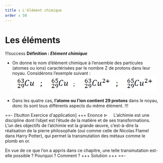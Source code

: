 ```yaml
---
title : L'élément chimique
order : 50
---
```


# Les éléments

!!!success **Définition : *Elément chimique***

- On donne le nom d’élément chimique à l’ensemble des particules (atomes
  ou ions) caractérisées par le nombre Z de protons dans leur noyau.
  Considérons l’exemple suivant :
![l'element cuivre](../img/1/cuivre.png)

- Dans les quatre cas, **l’atome ou l’ion contient 29 protons** dans le
  noyau, donc ils sont tous différents aspects du même élément.
!!!

==- [!button Exercice d'application]
+++ Enonce
$`\triangleright \quad`$ L’alchimie est une discipline
dont l’objet est l’étude de la matière et de ses transformations. L’un
des objectifs de l’alchimie est la grande œuvre, c’est-à-dire la
réalisation de la pierre philosophale (oui comme celle de Nicolas Flamel
dans Harry Potter), qui permet la transmutation des métaux comme le
plomb en or.

En vue de ce que l’on a appris dans ce chapitre, une telle transmutation
est-elle possible ? Pourquoi ? Comment ?
+++ Solution
+++
==-